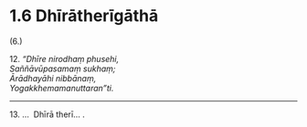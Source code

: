 

# 1.6 Dhīrātherīgāthā



(6.)

12\. _“Dhīre nirodhaṃ phusehi,_  
_Saññāvūpasamaṃ sukhaṃ;_  
_Ārādhayāhi nibbānaṃ,_  
_Yogakkhemamanuttaran”ti._  


---

13\. …  Dhīrā therī… .





